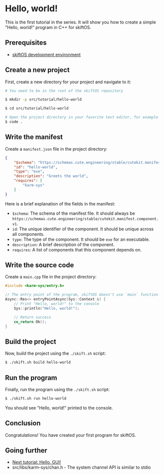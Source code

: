 # Hello, world!

This is the first tutorial in the series. It will show you how to create a simple "Hello, world!" program in C++ for skiftOS.

## Prerequisites

 - [skiftOS development environment](../building.md)

## Create a new project

First, create a new directory for your project and navigate to it:

```bash
# You need to be in the root of the skiftOS repository

$ mkdir -p src/tutorial/hello-world

$ cd src/tutorial/hello-world

# Open the project directory in your favorite text editor, for example VSCode
$ code .
```

## Write the manifest

Create a `manifest.json` file in the project directory:

```json
{
    "$schema": "https://schemas.cute.engineering/stable/cutekit.manifest.component.v1",
    "id": "hello-world",
    "type": "exe",
    "description": "Greets the world",
    "requires": [
        "karm-sys"
    ]
}
```

Here is a brief explanation of the fields in the manifest:

- `$schema`: The schema of the manifest file. It should always be `https://schemas.cute.engineering/stable/cutekit.manifest.component.v1`.
- `id`: The unique identifier of the component. It should be unique across all components.
- `type`: The type of the component. It should be `exe` for an executable.
- `description`: A brief description of the component.
- `requires`: A list of components that this component depends on.

## Write the source code

Create a `main.cpp` file in the project directory:

```cpp
#include <karm-sys/entry.h>

// The entry point of the program, skiftOS doesn't use `main` function
Async::Res<> entryPointAsync(Sys::Context &) {
    // Print "Hello, world!" to the console
    Sys::println("Hello, world!");

    // Return success
    co_return Ok();
}
```

## Build the project

Now, build the project using the `./skift.sh` script:

```bash
$ ./skift.sh build hello-world
```

## Run the program

Finally, run the program using the `./skift.sh` script:

```bash
$ ./skift.sh run hello-world
```

You should see "Hello, world!" printed to the console.

## Conclusion

Congratulations! You have created your first program for skiftOS.


## Going further

- [Next tutorial: Hello, GUI!](hello-gui.md)
- src/libs/karm-sys/chan.h - The system channel API is similar to stdio
